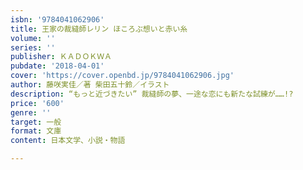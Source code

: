 ```yaml
---
isbn: '9784041062906'
title: 王家の裁縫師レリン ほころぶ想いと赤い糸
volume: ''
series: ''
publisher: ＫＡＤＯＫＷＡ
pubdate: '2018-04-01'
cover: 'https://cover.openbd.jp/9784041062906.jpg'
author: 藤咲実佳／著 柴田五十鈴／イラスト
description: “もっと近づきたい” 裁縫師の夢、一途な恋にも新たな試練が……!?
price: '600'
genre: ''
target: 一般
format: 文庫
content: 日本文学、小説・物語

---
```

